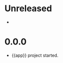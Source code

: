 <!-- this document is parsed by tools, see the comment at the end for details -->

# Unreleased

* 

# 0.0.0

* {{app}} project started.

<!--
Parsed by 'tools/cargo-do/pack_deb.rs#fn changelog', expected format is:

# 0.1.0

* Change 1.
* Change 2. 

Also note that the "git blame" author and date of the version title line is used as the 
"maintainer" metadata for that section.
-->